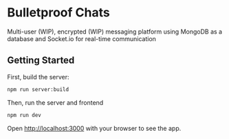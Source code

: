 # Bulletproof Chats
Multi-user (WIP), encrypted (WIP) messaging platform using MongoDB as a database and Socket.io for real-time communication

## Getting Started

First, build the server:

```bash
npm run server:build
```

Then, run the server and frontend
```bash
npm run dev
```

Open [http://localhost:3000](http://localhost:3000) with your browser to see the app.